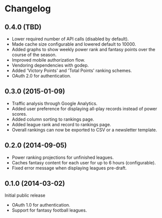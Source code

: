 # Changelog #

## 0.4.0 (TBD) ##

- Lower required number of API calls (disabled by default).
- Made cache size configurable and lowered default to 10000.
- Added graphs to show weekly power rank and fantasy points over the course
  of the season.
- Improved mobile authorization flow.
- Vendoring dependencies with godep.
- Added 'Victory Points' and 'Total Points' ranking schemes.
- OAuth 2.0 for authentication.

## 0.3.0 (2015-01-09) ##

- Traffic analysis through Google Analytics.
- Added user preference for displaying all-play records instead of power scores.
- Added column sorting to rankings page.
- Added league rank and record to rankings page.
- Overall rankings can now be exported to CSV or a newsletter template.

## 0.2.0 (2014-09-05) ##

- Power ranking projections for unfinished leagues.
- Caches fantasy content for each user for up to 6 hours (configurable).
- Fixed error message when displaying leagues pre-draft.

## 0.1.0 (2014-03-02) ##

Initial public release

- OAuth 1.0 for authentication.
- Support for fantasy football leagues.
